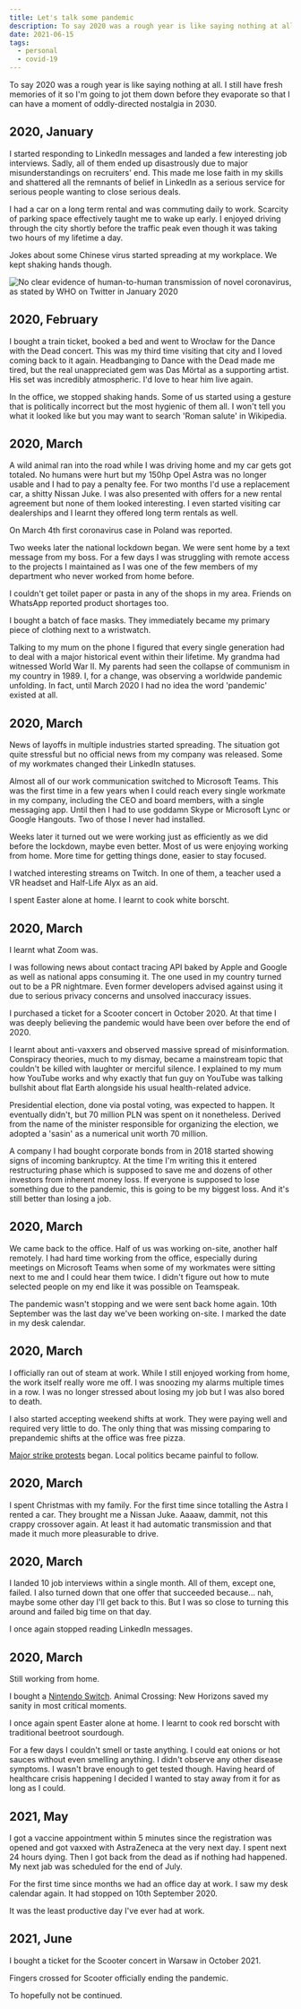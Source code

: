 ```yaml
---
title: Let's talk some pandemic
description: To say 2020 was a rough year is like saying nothing at all. I still have fresh memories of it so I'm going to jot them down before they evaporate.
date: 2021-06-15
tags:
  - personal
  - covid-19
---
```


To say 2020 was a rough year is like saying nothing at all. I still have fresh memories of it so I'm going to jot them down before they evaporate so that I can have a moment of oddly-directed nostalgia in 2030.

## 2020, January

I started responding to LinkedIn messages and landed a few interesting job interviews. Sadly, all of them ended up disastrously due to major misunderstandings on recruiters' end. This made me lose faith in my skills and shattered all the remnants of belief in LinkedIn as a serious service for serious people wanting to close serious deals.

I had a car on a long term rental and was commuting daily to work. Scarcity of parking space effectively taught me to wake up early. I enjoyed driving through the city shortly before the traffic peak even though it was taking two hours of my lifetime a day.

Jokes about some Chinese virus started spreading at my workplace. We kept shaking hands though.

![No clear evidence of human-to-human transmission of novel coronavirus, as stated by WHO on Twitter in January 2020](/images/who_tweet.png)

## 2020, February

I bought a train ticket, booked a bed and went to Wrocław for the Dance with the Dead concert. This was my third time visiting that city and I loved coming back to it again. Headbanging to Dance with the Dead made me tired, but the real unappreciated gem was Das Mörtal as a supporting artist. His set was incredibly atmospheric. I'd love to hear him live again.

In the office, we stopped shaking hands. Some of us started using a gesture that is politically incorrect but the most hygienic of them all. I won't tell you what it looked like but you may want to search 'Roman salute' in Wikipedia.

## 2020, March

A wild animal ran into the road while I was driving home and my car gets got totaled. No humans were hurt but my 150hp Opel Astra was no longer usable and I had to pay a penalty fee. For two months I'd use a replacement car, a shitty Nissan Juke. I was also presented with offers for a new rental agreement but none of them looked interesting. I even started visiting car dealerships and I learnt they offered long term rentals as well.

On March 4th first coronavirus case in Poland was reported.

Two weeks later the national lockdown began. We were sent home by a text message from my boss. For a few days I was struggling with remote access to the projects I maintained as I was one of the few members of my department who never worked from home before.

I couldn't get toilet paper or pasta in any of the shops in my area. Friends on WhatsApp reported product shortages too.

I bought a batch of face masks. They immediately became my primary piece of clothing next to a wristwatch.

Talking to my mum on the phone I figured that every single generation had to deal with a major historical event within their lifetime. My grandma had witnessed World War II. My parents had seen the collapse of communism in my country in 1989. I, for a change, was observing a worldwide pandemic unfolding. In fact, until March 2020 I had no idea the word 'pandemic' existed at all.

## 2020, March

News of layoffs in multiple industries started spreading. The situation got quite stressful but no official news from my company was released. Some of my workmates changed their LinkedIn statuses.

Almost all of our work communication switched to Microsoft Teams. This was the first time in a few years when I could reach every single workmate in my company, including the CEO and board members, with a single messaging app. Until then I had to use goddamn Skype or Microsoft Lync or Google Hangouts. Two of those I never had installed.

Weeks later it turned out we were working just as efficiently as we did before the lockdown, maybe even better. Most of us were enjoying working from home. More time for getting things done, easier to stay focused.

I watched interesting streams on Twitch. In one of them, a teacher used a VR headset and Half-Life Alyx as an aid.

I spent Easter alone at home. I learnt to cook white borscht.

## 2020, March

I learnt what Zoom was.

I was following news about contact tracing API baked by Apple and Google as well as national apps consuming it. The one used in my country turned out to be a PR nightmare. Even former developers advised against using it due to serious privacy concerns and unsolved inaccuracy issues.

I purchased a ticket for a Scooter concert in October 2020. At that time I was deeply believing the pandemic would have been over before the end of 2020.

I learnt about anti-vaxxers and observed massive spread of misinformation. Conspiracy theories, much to my dismay, became a mainstream topic that couldn't be killed with laughter or merciful silence. I explained to my mum how YouTube works and why exactly that fun guy on YouTube was talking bullshit about flat Earth alongside his usual health-related advice.

Presidential election, done via postal voting, was expected to happen. It eventually didn't, but 70 million PLN was spent on it nonetheless. Derived from the name of the minister responsible for organizing the election, we adopted a 'sasin' as a numerical unit worth 70 million.

A company I had bought corporate bonds from in 2018 started showing signs of incoming bankruptcy. At the time I'm writing this it entered restructuring phase which is supposed to save me and dozens of other investors from inherent money loss. If everyone is supposed to lose something due to the pandemic, this is going to be my biggest loss. And it's still better than losing a job.

## 2020, March

We came back to the office. Half of us was working on-site, another half remotely. I had hard time working from the office, especially during meetings on Microsoft Teams when some of my workmates were sitting next to me and I could hear them twice. I didn't figure out how to mute selected people on my end like it was possible on Teamspeak.

The pandemic wasn't stopping and we were sent back home again. 10th September was the last day we've been working on-site. I marked the date in my desk calendar.

## 2020, March

I officially ran out of steam at work. While I still enjoyed working from home, the work itself really wore me off. I was snoozing my alarms multiple times in a row. I was no longer stressed about losing my job but I was also bored to death.

I also started accepting weekend shifts at work. They were paying well and required very little to do. The only thing that was missing comparing to prepandemic shifts at the office was free pizza.

[Major strike protests](https://en.wikipedia.org/wiki/2020%E2%80%932021_women%27s_strike_protests_in_Poland) began. Local politics became painful to follow.

## 2020, March

I spent Christmas with my family. For the first time since totalling the Astra I rented a car. They brought me a Nissan Juke. Aaaaw, dammit, not this crappy crossover again. At least it had automatic transmission and that made it much more pleasurable to drive.

## 2020, March

I landed 10 job interviews within a single month. All of them, except one, failed. I also turned down that one offer that succeeded because... nah, maybe some other day I'll get back to this. But I was so close to turning this around and failed big time on that day.

I once again stopped reading LinkedIn messages.

## 2020, March

Still working from home.

I bought a [Nintendo Switch](/nintendo-switch-dishonest-review/). Animal Crossing: New Horizons saved my sanity in most critical moments.

I once again spent Easter alone at home. I learnt to cook red borscht with traditional beetroot sourdough.

For a few days I couldn't smell or taste anything. I could eat onions or hot sauces without even smelling anything. I didn't observe any other disease symptoms. I wasn't brave enough to get tested though. Having heard of healthcare crisis happening I decided I wanted to stay away from it for as long as I could.

## 2021, May

I got a vaccine appointment within 5 minutes since the registration was opened and got vaxxed with AstraZeneca at the very next day. I spent next 24 hours dying. Then I got back from the dead as if nothing had happened. My next jab was scheduled for the end of July.

For the first time since months we had an office day at work. I saw my desk calendar again. It had stopped on 10th September 2020.

It was the least productive day I've ever had at work.

## 2021, June

I bought a ticket for the Scooter concert in Warsaw in October 2021.

Fingers crossed for Scooter officially ending the pandemic.

To hopefully not be continued.
